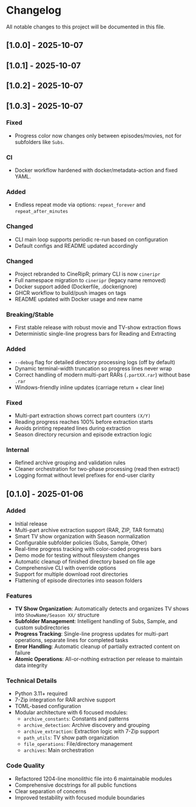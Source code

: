 # Changelog

All notable changes to this project will be documented in this file.

## [1.0.0] - 2025-10-07
## [1.0.1] - 2025-10-07
## [1.0.2] - 2025-10-07
## [1.0.3] - 2025-10-07

### Fixed
- Progress color now changes only between episodes/movies, not for subfolders like `Subs`.

### CI
- Docker workflow hardened with docker/metadata-action and fixed YAML.


### Added
- Endless repeat mode via options: `repeat_forever` and `repeat_after_minutes`

### Changed
- CLI main loop supports periodic re-run based on configuration
- Default configs and README updated accordingly


### Changed
- Project rebranded to CineRipR; primary CLI is now `cineripr`
- Full namespace migration to `cineripr` (legacy name removed)
- Docker support added (Dockerfile, .dockerignore)
- GHCR workflow to build/push images on tags
- README updated with Docker usage and new name


### Breaking/Stable
- First stable release with robust movie and TV-show extraction flows
- Deterministic single-line progress bars for Reading and Extracting

### Added
- `--debug` flag for detailed directory processing logs (off by default)
- Dynamic terminal-width truncation so progress lines never wrap
- Correct handling of modern multi-part RARs (`.partXX.rar`) without base `.rar`
- Windows-friendly inline updates (carriage return + clear line)

### Fixed
- Multi-part extraction shows correct part counters `(X/Y)`
- Reading progress reaches 100% before extraction starts
- Avoids printing repeated lines during extraction
- Season directory recursion and episode extraction logic

### Internal
- Refined archive grouping and validation rules
- Cleaner orchestration for two-phase processing (read then extract)
- Logging format without level prefixes for end-user clarity

## [0.1.0] - 2025-01-06

### Added
- Initial release
- Multi-part archive extraction support (RAR, ZIP, TAR formats)
- Smart TV show organization with Season normalization
- Configurable subfolder policies (Subs, Sample, Other)
- Real-time progress tracking with color-coded progress bars
- Demo mode for testing without filesystem changes
- Automatic cleanup of finished directory based on file age
- Comprehensive CLI with override options
- Support for multiple download root directories
- Flattening of episode directories into season folders

### Features
- **TV Show Organization**: Automatically detects and organizes TV shows into `ShowName/Season XX/` structure
- **Subfolder Management**: Intelligent handling of Subs, Sample, and custom subdirectories
- **Progress Tracking**: Single-line progress updates for multi-part operations, separate lines for completed tasks
- **Error Handling**: Automatic cleanup of partially extracted content on failure
- **Atomic Operations**: All-or-nothing extraction per release to maintain data integrity

### Technical Details
- Python 3.11+ required
- 7-Zip integration for RAR archive support
- TOML-based configuration
- Modular architecture with 6 focused modules:
  - `archive_constants`: Constants and patterns
  - `archive_detection`: Archive discovery and grouping
  - `archive_extraction`: Extraction logic with 7-Zip support
  - `path_utils`: TV show path organization
  - `file_operations`: File/directory management
  - `archives`: Main orchestration

### Code Quality
- Refactored 1204-line monolithic file into 6 maintainable modules
- Comprehensive docstrings for all public functions
- Clear separation of concerns
- Improved testability with focused module boundaries


